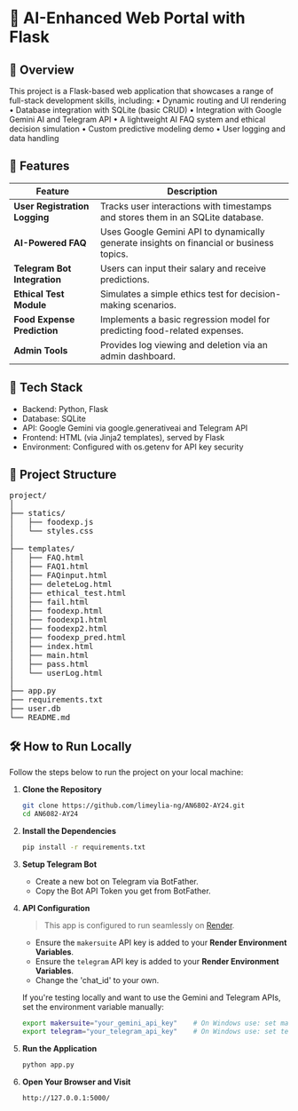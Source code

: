 # 💼 AI-Enhanced Web Portal with Flask

## 📌 Overview

This project is a Flask-based web application that showcases a range of full-stack development skills, including:
	•	Dynamic routing and UI rendering
	•	Database integration with SQLite (basic CRUD)
	•	Integration with Google Gemini AI and Telegram API
	•	A lightweight AI FAQ system and ethical decision simulation
	•	Custom predictive modeling demo
	•	User logging and data handling

## 🚀 Features

| Feature | Description |
|--------|-------------|
| **User Registration Logging** | Tracks user interactions with timestamps and stores them in an SQLite database. |
| **AI-Powered FAQ** | Uses Google Gemini API to dynamically generate insights on financial or business topics. |
| **Telegram Bot Integration** | Users can input their salary and receive predictions. |
| **Ethical Test Module** | Simulates a simple ethics test for decision-making scenarios. |
| **Food Expense Prediction** | Implements a basic regression model for predicting food-related expenses. |
| **Admin Tools** | Provides log viewing and deletion via an admin dashboard. |

## 🧠 Tech Stack
- Backend: Python, Flask
- Database: SQLite
- API: Google Gemini via google.generativeai and Telegram API
- Frontend: HTML (via Jinja2 templates), served by Flask
- Environment: Configured with os.getenv for API key security

## 📁 Project Structure
<pre lang="markdown">
project/
│
├── statics/
│   ├── foodexp.js
│   └── styles.css
│
├── templates/
│   ├── FAQ.html
│   ├── FAQ1.html
│   ├── FAQinput.html
│   ├── deleteLog.html
│   ├── ethical_test.html
│   ├── fail.html
│   ├── foodexp.html
│   ├── foodexp1.html
│   ├── foodexp2.html
│   ├── foodexp_pred.html
│   ├── index.html
│   ├── main.html
│   ├── pass.html
│   └── userLog.html
│
├── app.py
├── requirements.txt
├── user.db
└── README.md
</pre>


## 🛠️ How to Run Locally

Follow the steps below to run the project on your local machine:

1. **Clone the Repository**

   ```bash
   git clone https://github.com/limeylia-ng/AN6802-AY24.git
   cd AN6082-AY24
   ```

2. **Install the Dependencies**

   ```bash
   pip install -r requirements.txt
   ```

3. **Setup Telegram Bot**
   - Create a new bot on Telegram via BotFather.
   - Copy the Bot API Token you get from BotFather.

4. **API Configuration**
   > This app is configured to run seamlessly on [Render](https://render.com/).
   - Ensure the `makersuite` API key is added to your **Render Environment Variables**.
   - Ensure the `telegram` API key is added to your **Render Environment Variables**.
   - Change the 'chat_id' to your own.
   
   If you're testing locally and want to use the Gemini and Telegram APIs, set the environment variable manually:

   ```bash
   export makersuite="your_gemini_api_key"    # On Windows use: set makersuite=your_gemini_api_key
   export telegram="your_telegram_api_key"    # On Windows use: set telegram=your_telegram_api_key
   ```

5. **Run the Application**

   ```bash
   python app.py
   ```

6. **Open Your Browser and Visit**

   ```
   http://127.0.0.1:5000/
   ```
